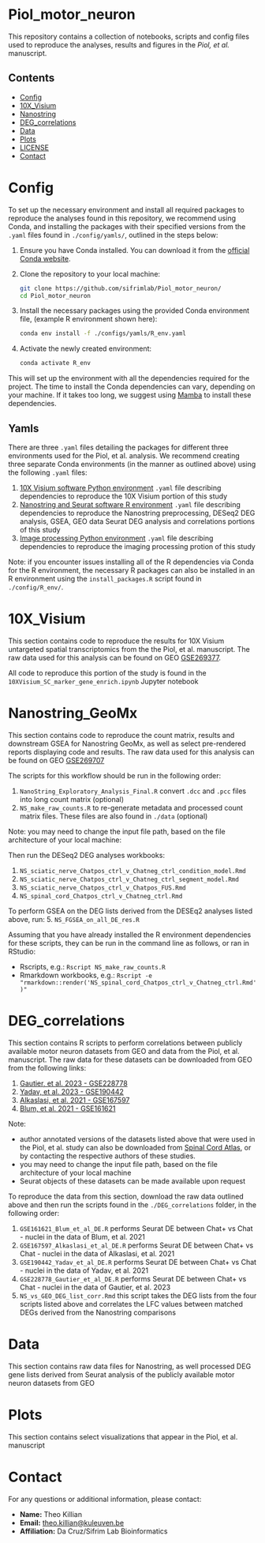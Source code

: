 # Piol_motor_neuron
This repository contains a collection of notebooks, scripts and config files used to reproduce the analyses, results and figures in the *Piol, et al.* manuscript. 

## Contents

- [Config](#Config)
- [10X_Visium](#10X_Visium)
- [Nanostring](Nanostring_GeoMx)
- [DEG_correlations](#DEG_correlations)
- [Data](#Data)
- [Plots](#Plots)
- [LICENSE](./LICENSE)
- [Contact](#Contact)

# Config

To set up the necessary environment and install all required packages to 
reproduce the analyses found in this repository, we recommend using Conda, and
installing the packages with their specified versions from the `.yaml` files
found in `./config/yamls/`, outlined in the steps below: 

1. Ensure you have Conda installed. You can download it from the [official Conda website](https://docs.conda.io/projects/conda/en/latest/user-guide/install/index.html).

2. Clone the repository to your local machine:

    ```sh
    git clone https://github.com/sifrimlab/Piol_motor_neuron/
    cd Piol_motor_neuron
    ```

3. Install the necessary packages using the provided Conda environment file,
(example R environment shown here):

    ```sh
    conda env install -f ./configs/yamls/R_env.yaml
    ```

4. Activate the newly created environment:

    ```sh
    conda activate R_env
    ```

This will set up the environment with all the dependencies required for the project. The time to install the Conda dependencies can vary, depending on your machine. If it takes too long, we suggest using [Mamba](https://anaconda.org/conda-forge/mamba) to install these dependencies.

## Yamls

There are three `.yaml` files detailing the packages for different three
environments used for the Piol, et al. analysis. We recommend creating three
separate Conda environments (in the manner as outlined above) using the following
`.yaml` files:
1. [10X Visium software Python environment](./configs/yamls/OtF.yaml) `.yaml` file describing dependencies to reproduce the 10X Visium portion of this study
2. [Nanostring and Seurat software R environment](./configs/yamls/R_env.yaml) `.yaml` file describing dependencies to reproduce the Nanostring preprocessing, DESeq2 DEG analysis, GSEA, GEO data Seurat DEG analysis and correlations portions of this study
3. [Image processing Python environment](./configs/yamls/img_processing.yaml) `.yaml` file describing dependencies to reproduce the imaging processing protion of this study

Note: if you encounter issues installing all of the R dependencies via Conda for
the R environment, the necessary R packages can also be installed in an R 
environment using the `install_packages.R` script found in `./config/R_env/`.

# 10X_Visium

This section contains code to reproduce the results for 10X Visium untargeted spatial transcriptomics from the the Piol, et al. manuscript. The raw data used for this analysis can be found on GEO [GSE269377](https://www.ncbi.nlm.nih.gov/geo/query/acc.cgi?acc=GSE269377).

All code to reproduce this portion of the study is found in the `10XVisium_SC_marker_gene_enrich.ipynb` Jupyter notebook

# Nanostring_GeoMx

This section contains code to reproduce the count matrix, results and downstream GSEA for Nanostring GeoMx, as well as select pre-rendered reports displaying code and results. The raw data used for this analysis can be found on GEO [GSE269707](https://www.ncbi.nlm.nih.gov/geo/query/acc.cgi?acc=GSE269707)

The scripts for this workflow should be run in the following order:
1. `NanoString_Exploratory_Analysis_Final.R` convert `.dcc` and `.pcc` files into long count matrix (optional)
2. `NS_make_raw_counts.R` to re-generate metadata and processed count matrix files. These files are also found in `./data` (optional)

Note: you may need to change the input file path, based on the file architecture of your local machine:

Then run the DESeq2 DEG analyses workbooks:
1. `NS_sciatic_nerve_Chatpos_ctrl_v_Chatneg_ctrl_condition_model.Rmd`
2. `NS_sciatic_nerve_Chatpos_ctrl_v_Chatneg_ctrl_segment_model.Rmd`
3. `NS_sciatic_nerve_Chatpos_ctrl_v_Chatpos_FUS.Rmd`
4. `NS_spinal_cord_Chatpos_ctrl_v_Chatneg_ctrl.Rmd`

To perform GSEA on the DEG lists derived from the DESEq2 analyses listed above, run:
5. `NS_FGSEA_on_all_DE_res.R`

Assuming that you have already installed the R environment dependencies for these scripts,
they can be run in the command line as follows, or ran in RStudio:
- Rscripts, e.g.: `Rscript NS_make_raw_counts.R`
- Rmarkdown workbooks, e.g.: `Rscript -e "rmarkdown::render('NS_spinal_cord_Chatpos_ctrl_v_Chatneg_ctrl.Rmd')"`

# DEG_correlations

This section contains R scripts to perform correlations between publicly available motor neuron datasets from GEO and data from the Piol, et al. manuscript. The raw data for these datasets can be downloaded from GEO from the following links:

1. [Gautier, et al. 2023 - GSE228778](https://www.ncbi.nlm.nih.gov/geo/query/acc.cgi?acc=GSE228778)
2. [Yadav, et al. 2023 - GSE190442](https://www.ncbi.nlm.nih.gov/geo/query/acc.cgi?acc=GSE190442)
3. [Alkaslasi, et al. 2021 - GSE167597](https://www.ncbi.nlm.nih.gov/geo/query/acc.cgi?acc=GSE167597)
4. [Blum, et al. 2021 - GSE161621](https://www.ncbi.nlm.nih.gov/geo/query/acc.cgi?acc=GSE161621)

Note:
- author annotated versions of the datasets listed above that were used in the Piol, et al. study can also be downloaded from [Spinal Cord Atlas](http://spinalcordatlas.org/), or by contacting the respective authors of these studies.
- you may need to change the input file path, based on the file architecture of your local machine
- Seurat objects of these datasets can be made available upon request

To reproduce the data from this section, download the raw data outlined above and then run the scripts found in the `./DEG_correlations` folder, in the following order:
1. `GSE161621_Blum_et_al_DE.R` performs Seurat DE between Chat+ vs Chat - nuclei in the data of Blum, et al. 2021
2. `GSE167597_Alkaslasi_et_al_DE.R` performs Seurat DE between Chat+ vs Chat - nuclei in the data of Alkaslasi, et al. 2021
3. `GSE190442_Yadav_et_al_DE.R` performs Seurat DE between Chat+ vs Chat - nuclei in the data of Yadav, et al. 2021
4. `GSE228778_Gautier_et_al_DE.R` performs Seurat DE between Chat+ vs Chat - nuclei in the data of Gautier, et al. 2023
5. `NS_vs_GEO_DEG_list_corr.Rmd` this script takes the DEG lists from the four scripts listed above and correlates the LFC values between matched DEGs derived from the Nanostring comparisons

# Data

This section contains raw data files for Nanostring, as well processed DEG gene lists derived from Seurat analysis of the publicly available motor neuron datasets from GEO 

# Plots

This section contains select visualizations that appear in the Piol, et al. manuscript

# Contact

For any questions or additional information, please contact:

- **Name:** Theo Killian
- **Email:** [theo.killian@kuleuven.be](mailto:theo.killian@kuleuven.be)
- **Affiliation:** Da Cruz/Sifrim Lab Bioinformatics
